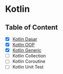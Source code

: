 # Kotlin

## Table of Content

- [x] [Kotlin Dasar](Kotlin%20Dasar.md)
- [x] [Kotlin OOP](Kotlin%20OOP.md)
- [x] [Kotlin Generic](Kotlin%20Generic.md)
- [ ] Kotlin Collection
- [ ] Kotlin Coroutine
- [ ] Kotlin Unit Test
